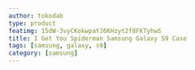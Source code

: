 ```yaml
---
author: tokodab
type: product
featimg: 15dW-3vyCKokwpaYJ6KHzyt2f8FKTyhwS
title: I Got You Spiderman Samsung Galaxy S9 Case
tags: [samsung, galaxy, s9]
category: [samsung]
---
```

